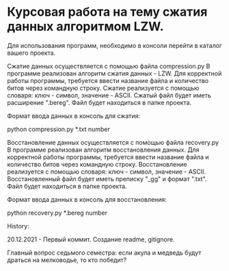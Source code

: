 # Курсовая работа на тему сжатия данных алгоритмом LZW.

Для использования программ, необходимо в консоли перейти в каталог вашего проекта.

Сжатие данных осуществляется с помощью файла compression.py
В программе реализован алгоритм сжатия данных - LZW.
Для корректной работы программы, требуется ввести название файла и количество битов через командную строку.
Сжатие реализуется с помощью словаря: ключ - символ, значение - ASCII.
Сжатый файл будет иметь расширение ".bereg". Файл будет находиться в папке проекта.

Формат ввода данных в консоль для сжатия:

python compression.py *.txt number

Восстановление данных осуществляется с помощью файла recovery.py
В программе реализован алгоритм восстановления данных.
Для корректной работы программы, требуется ввести название файла и количество битов через командную строку.
Восстановление реализуется с помощью словаря: ключ - символ, значение - ASCII.
Восстановленный файл будет иметь преписку "_gg" и формат ".txt". Файл будет находиться в папке проекта.

Формат ввода данных в консоль для восстановления:

python recovery.py *.bereg number


History:

20.12.2021 - Первый коммит. Создание readme, gitignore.


Главный вопрос седьмого семестра: если акула и медведь будут драться на мелководье, то кто победит?
